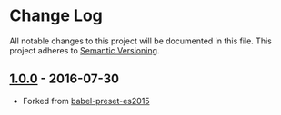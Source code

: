 # Change Log

All notable changes to this project will be documented in this file.
This project adheres to [Semantic Versioning][semver].

## [1.0.0] - 2016-07-30
- Forked from [babel-preset-es2015]

[babel-preset-es2015]: https://www.npmjs.com/package/babel-preset-es2015
[modify-babel-preset]: https://github.com/developit/modify-babel-preset
[semver]: http://semver.org/
[1.0.0]: https://github.com/Laiff/babel-preset-es2015-webpack-loose/releases/tag/v1.0.0
